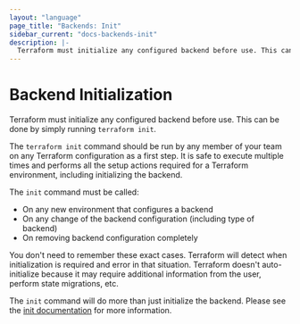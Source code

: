```yaml
---
layout: "language"
page_title: "Backends: Init"
sidebar_current: "docs-backends-init"
description: |-
  Terraform must initialize any configured backend before use. This can be done by simply running `terraform init`.
---
```


# Backend Initialization

Terraform must initialize any configured backend before use. This can be
done by simply running `terraform init`.

The `terraform init` command should be run by any member of your team on
any Terraform configuration as a first step. It is safe to execute multiple
times and performs all the setup actions required for a Terraform environment,
including initializing the backend.

The `init` command must be called:

  * On any new environment that configures a backend
  * On any change of the backend configuration (including type of backend)
  * On removing backend configuration completely

You don't need to remember these exact cases. Terraform will detect when
initialization is required and error in that situation. Terraform doesn't
auto-initialize because it may require additional information from the user,
perform state migrations, etc.

The `init` command will do more than just initialize the backend. Please see
the [init documentation](/docs/commands/init.html) for more information.
